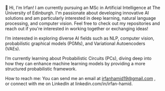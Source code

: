 👋 Hi, I'm Irfan! I am currently pursuing an MSc in Artificial Intelligence at The University of Edinburgh. I'm passionate about developing innovative AI solutions and am particularly interested in deep learning, natural language processing, and computer vision. Feel free to check out my repositories and reach out if you're interested in working together or exchanging ideas!

I’m interested in exploring diverse AI fields such as NLP, computer vision, probabilistic graphical models (PGMs), and Variational Autoencoders (VAEs).

I’m currently learning about Probabilistic Circuits (PCs), diving deep into how they can enhance machine learning models by providing a more structured probabilistic framework.

How to reach me: You can send me an email at irfanhamid19@gmail.com , or connect with me on LinkedIn at linkedin.com/in/irfan-hamid.

<!---
Irfan-Hamid/Irfan-Hamid is a ✨ special ✨ repository because its `README.md` (this file) appears on your GitHub profile.
You can click the Preview link to take a look at your changes.
--->
